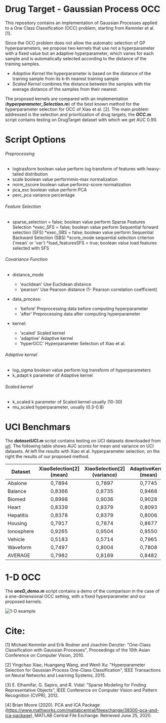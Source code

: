 # Drug Target - Gaussian Process OCC

This repository contains an implementation of Gaussian Processes applied to a One Class Classification (OCC) problem, starting from Kemmler et al. [1].

Since the OCC problem does not allow the automatic selection of GP hyperparameters, we propose two kernels that use not a hyperparameter with a fixed value but an adaptive hyperparameter, which varies for each sample and is automatically selected according to the distance of the training samples.
* *Adaptive Kernel* the hyperparameter is based on the distance of the training sample from its k-th nearest training sample
* *Scaled Kernel* combines the distance between the samples with the average distance of the samples from their nearest.

The proposed kernels are compared with an implementation (***hyperparameter_Selection.m***) of the best known method for the hyperparameter selection for OCC of Xiao et al. [2]. 
The main problem addressed is the selection and prioritization of drug targets, the ***OCC.m*** script contains testing on DrugTarget dataset with which we get AUC 0.90.

# Script Options 

###### Preprocessing
* logtrasform                boolean value perform log transform of features with heavy-tailed distribution
* scale                      boolean value performmin-max normalization
* norm_zscore                boolean value performz-score normalization
* pca_exc                    boolean value perform PCA 
* perc_pca                   variance percentage

###### Feature Selection
* sparse_selection = false;   boolean value perform Sparse Features Selection
*exec_SFS = false;           boolean value perform Sequential forward selection (SFS) 
*exec_SBS = false;           boolean value perform Sequential Backward Selection (SBS) 
*score_mode                  sequential selection criterion ('mean' or 'var')
*load_featuresSFS = true;    boolean value load features selected with SFS

###### Covariance Function
* distance_mode
    * 'euclidean' Use Euclidean distance    
    * 'pearson'   Use Pearson distance (1- Pearson correlation coefficient) 

* data_process:
    * 'before'   Preprocessing data before computing hyperparameter 
    * 'after'    Preprocessing data after computing hyperparameter 

* kernel:
    * 'scaled'         Scaled kernel
    * 'adaptive'       Adaptive kernel
    * 'hyperOCC'       Hyperparameter Selection of Xiao et al.

###### Adaptive kernel
* log_sigma           boolean value perform log transform of hyperparameters     
* k_adapt             k parameter of Adaptive kernel

###### Scaled kernel
* k_scaled            k parameter of Scaled kernel usually (10-30)
* mu_scaled           hyperparameter, usually (0.3-0.8)

# UCI Benchmars 

The ***datasetUCI.m*** script contains testing on UCI datasets downloaded from [url](http://homepage.tudelft.nl/n9d04/occ/index.html).
The following table shows AUC scores for mean and variance on UCI datasets. At left the results with Xiao et al. hyperparameter selection, on the right the results of our proposed method.

| Dataset    |XiaoSelection[2] (mean)|XiaoSelection[2] (variance)| AdaptiveKernel (mean)| AdaptiveKernel (variance)|
|------------|:---------------------:|:-------------------------:|:--------------------:|:------------------------:|
| Abalone    |         0,7894        |           0,7897          |        0,7745        |          0,7428          |
| Balance    |         0,8366        |           0,8735          |        0,9468        |          0,9682          |
| Biomed     |         0,8998        |           0,9036          |        0,9028        |          0,8960          |
| Heart      |         0,8339        |           0,8379          |        0,8093        |          0,7925          |
| Hepatitis  |         0,8378        |           0,8379          |        0,8006        |          0,7794          |
| Housing    |         0,7917        |           0,7874          |        0,8677        |          0,8680          |
| Ionosphere |         0,9265        |           0,9504          |        0,9550        |          0,9649          |
| Vehicle    |         0,5183        |           0,5714          |        0,7965        |          0,8656          |
| Waveform   |         0,7497        |           0,8004          |        0,7808        |          0,8167          |
| AVERAGE    |         0,7982        |           0,8169          |        0,8482        |          0,8549          |

# 1-D OCC 

The ***oneD_demo.m*** script contains a demo of the comparison in the case of a one-dimensional OCC setting, with a fixed hyperparameter and our proposed kernels.

![1-D example](https://github.com/AntonioDeFalco/DrugTarget-GPOCC/blob/master/all1D.png?raw=true)

# Cite:

[1] Michael Kemmler and Erik Rodner and Joachim Denzler: "One-Class Classification with Gaussian Processes", Proceedings of the 10th Asian Conference on Computer Vision, 2010.

[2] Yingchao Xiao, Huangang Wang, and Wenli Xu: "Hyperparameter Selection for Gaussian Process One-Class Classification", IEEE Transactions on Neural Networks and Learning Systems, 2015.

[3] E. Elhamifar, G. Sapiro, and R. Vidal: "Sparse Modeling for Finding Representative Objects", IEEE Conference on Computer Vision and Pattern Recognition (CVPR), 2012.

[4] Brian Moore (2020). PCA and ICA Package (https://www.mathworks.com/matlabcentral/fileexchange/38300-pca-and-ica-package), MATLAB Central File Exchange. Retrieved June 25, 2020.